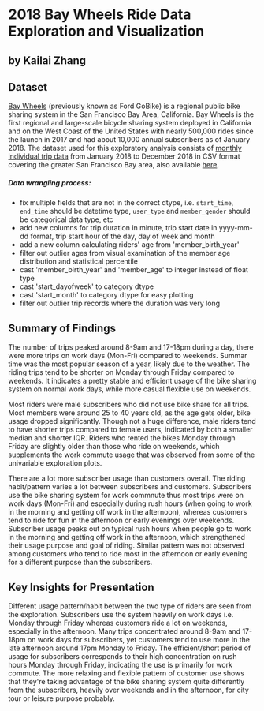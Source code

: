 # 2018 Bay Wheels Ride Data Exploration and Visualization
## by Kailai Zhang


## Dataset

[Bay Wheels](https://en.wikipedia.org/wiki/Bay_Wheels) (previously known as Ford GoBike) is a regional public bike sharing system in the San Francisco Bay Area, California. Bay Wheels is the first regional and large-scale bicycle sharing system deployed in California and on the West Coast of the United States with nearly 500,000 rides since the launch in 2017 and had about 10,000 annual subscribers as of January 2018. The dataset used for this exploratory analysis consists of [monthly individual trip data](https://www.lyft.com/bikes/bay-wheels/system-data) from January 2018 to December 2018 in CSV format covering the greater San Francisco Bay area, also available [here](https://s3.amazonaws.com/baywheels-data/index.html).

##### Data wrangling process:
- fix multiple fields that are not in the correct dtype, i.e. `start_time`, `end_time` should be datetime type, `user_type` and `member_gender` should be categorical data type, etc
- add new columns for trip duration in minute, trip start date in yyyy-mm-dd format, trip start hour of the day, day of week and month
- add a new column calculating riders' age from 'member_birth_year'
- filter out outlier ages from visual examination of the member age distribution and statistical percentile
- cast 'member_birth_year' and 'member_age' to integer instead of float type
- cast 'start_dayofweek' to category dtype
- cast 'start_month' to category dtype for easy plotting
- filter out outlier trip records where the duration was very long


## Summary of Findings

The number of trips peaked around 8-9am and 17-18pm during a day, there were more trips on work days (Mon-Fri) compared to weekends. Summar time was the most popular season of a year, likely due to the weather. The riding trips tend to be shorter on Monday through Friday compared to weekends. It indicates a pretty stable and efficient usage of the bike sharing system on normal work days, while more casual flexible use on weekends.

Most riders were male subscribers who did not use bike share for all trips. Most members were around 25 to 40 years old, as the age gets older, bike usage dropped significantly. Though not a huge difference, male riders tend to have shorter trips compared to female users, indicated by both a smaller median and shorter IQR. Riders who rented the bikes Monday through Friday are slightly older than those who ride on weekends, which supplements the work commute usage that was observed from some of the univariable exploration plots.

There are a lot more subscriber usage than customers overall. The riding habit/pattern varies a lot between subscribers and customers. Subscribers use the bike sharing system for work commnute thus most trips were on work days (Mon-Fri) and especially during rush hours (when going to work in the morning and getting off work in the afternoon), whereas customers tend to ride for fun in the afternoon or early evenings over weekends. Subscriber usage peaks out on typical rush hours when people go to work in the morning and getting off work in the afternoon, which strengthened their usage purpose and goal of riding. Similar pattern was not observed among customers who tend to ride most in the afternoon or early evening for a different purpose than the subscribers.


## Key Insights for Presentation

Different usage pattern/habit between the two type of riders are seen from the exploration. Subscribers use the system heavily on work days i.e. Monday through Friday whereas customers ride a lot on weekends, especially in the afternoon. Many trips concentrated around 8-9am and 17-18pm on work days for subscribers, yet customers tend to use more in the late afternoon around 17pm Monday to Friday. The efficient/short period of usage for subscribers corresponds to their high concentration on rush hours Monday through Friday, indicating the use is primarily for work commute. The more relaxing and flexible pattern of customer use shows that they're taking advantage of the bike sharing system quite differently from the subscribers, heavily over weekends and in the afternoon, for city tour or leisure purpose probably.